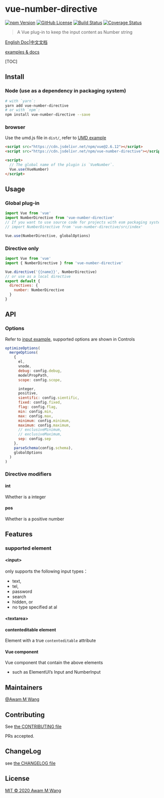 # vue-number-directive

[![npm Version][npm version badge]][npm page] [![GitHub License][license badge]][license page] [![Build Status][build badge]][build page] [![Coverage Status][cover badge]][cover page]

> A Vue plug-in to keep the input content as Number string

[English Doc](README.md)|[中文文档](README.zh_CN.md)

[examples & docs](https://awamwang.github.io/vue-number-directive/)

[TOC]

## Install

### Node (use as a dependency in packaging system)

```sh
# with `yarn`:
yarn add vue-number-directive
# or with `npm`:
npm install vue-number-directive --save
```

### browser

Use the umd.js file in `dist/`, refer to [UMD example](examples/umd/index.html)

```html
<script src="https://cdn.jsdelivr.net/npm/vue@2.6.12"></script>
<script src="https://cdn.jsdelivr.net/npm/vue-number-directive"></script>

<script>
  // The global name of the plugin is `VueNumber`.
  Vue.use(VueNumber)
</script>
```

## Usage

### Global plug-in

```js
import Vue from 'vue'
import NumberDirective from 'vue-number-directive'
// If you want to use source code for projects with esm packaging system, import src file
// import NumberDirective from 'vue-number-directive/src/index'

Vue.use(NumberDirective, globalOptions)
```

### Directive only

```js
import Vue from 'vue'
import { NumberDirective } from 'vue-number-directive'

Vue.directive('{{name}}', NumberDirective)
// or use as a local directive
export default {
  directives: {
    number: NumberDirective
  }
}
```

## API

### Options

Refer to [input example](https://awamwang.github.io/vue-number-directive/?path=/story/vuenumber-nativeinput--basic-usage), supported options are shown in Controls

```js
optimizeOptions(
  mergeOptions(
    {
      el,
      vnode,
      debug: config.debug,
      modelPropPath,
      scope: config.scope,

      integer,
      positive,
      sientific: config.sientific,
      fixed: config.fixed,
      flag: config.flag,
      min: config.min,
      max: config.max,
      minimum: config.minimum,
      maximum: config.maximum,
      // exclusiveMinimum,
      // exclusiveMaximum,
      sep: config.sep
    },
    parseSchema(config.schema),
    globalOptions
  )
)
```

### Directive modifiers

#### int 

Whether is a integer

#### pos

Whether is a positive number

## Features

### supported element

#### \<input\>

only supports the following input types：

- text,
- tel,
- password
- search
- hidden, or
- no type specified at al

#### \<textarea\>

#### contenteditable element

Element with a true `contenteditable` attribute

#### Vue component

Vue component that contain the above elements

- such as ElementUI’s Input and NumberInput

## Maintainers

[@Awam M Wang](https://github.com/awamwang)

## Contributing

See [the CONTRIBUTING file](CONTRIBUTING.md)

PRs accepted.

## ChangeLog

see [the CHANGELOG file](./CHANGELOG.md)

## License

[MIT © 2020 Awam M Wang](./LICENSE)

[build badge]: https://travis-ci.com/awamwang/vue-number-directive.svg?branch=master
[build page]: https://travis-ci.com/awamwang/vue-number-directive
[license badge]: https://img.shields.io/badge/license-MIT%20License-blue.svg?style=flat-square
[license page]: https://github.com/awamwang/vue-number-directive/blob/master/LICENSE
[node page]: https://nodejs.org/
[node version badge]: https://img.shields.io/node/v/readme-md.svg?style=flat-square
[npm page]: https://www.npmjs.com/package/vue-number-directive
[npm version badge]: https://img.shields.io/npm/v/vue-number-directive.svg?style=flat-square
[cover page]: https://coveralls.io/github/awamwang/vue-number-directive?branch=master
[cover badge]: https://coveralls.io/repos/github/awamwang/vue-number-directive/badge.svg?branch=master
